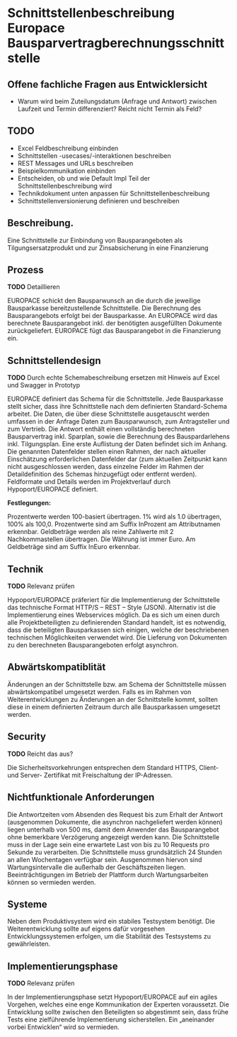 

# Schnittstellenbeschreibung Europace Bausparvertragberechnungsschnittstelle

## Offene fachliche Fragen aus Entwicklersicht

* Warum wird beim Zuteilungsdatum (Anfrage und Antwort) zwischen Laufzeit und Termin differenziert? Reicht nicht Termin als Feld?

## TODO

* Excel Feldbeschreibung einbinden
* Schnittstellen -usecases/-interaktionen beschreiben
* REST Messages und URLs beschreiben
* Beispielkommunikation einbinden
* Entscheiden, ob und wie Default Impl Teil der Schnittstellenbeschreibung wird
* Technikdokument unten anpassen für Schnittstellenbeschreibung
* Schnittstellenversionierung definieren und beschreiben

## Beschreibung.

Eine Schnittstelle zur Einbindung von Bausparangeboten als Tilgungsersatzprodukt und zur Zinsabsicherung in eine Finanzierung


## Prozess

**TODO** Detaillieren

EUROPACE schickt den Bausparwunsch an die durch die jeweilige Bausparkasse bereitzustellende Schnittstelle. Die Berechnung des Bausparangebots erfolgt bei der Bausparkasse. An EUROPACE wird das berechnete Bausparangebot inkl. der benötigten ausgefüllten Dokumente zurückgeliefert. EUROPACE fügt das Bausparangebot in die Finanzierung ein.

## Schnittstellendesign

**TODO** Durch echte Schemabeschreibung ersetzen mit Hinweis auf Excel und Swagger in Prototyp

EUROPACE definiert das Schema für die Schnittstelle. Jede Bausparkasse stellt sicher, dass ihre Schnittstelle nach dem definierten  Standard-Schema arbeitet. Die Daten, die über diese Schnittstelle ausgetauscht werden umfassen in der Anfrage Daten zum Bausparwunsch, zum Antragsteller und zum Vertrieb. Die Antwort enthält einen vollständig berechneten Bausparvertrag inkl. Sparplan, sowie die Berechnung des Bauspardarlehens inkl. Tilgungsplan. Eine erste Auflistung der Daten befindet sich im Anhang. Die genannten Datenfelder stellen einen Rahmen, der nach aktueller Einschätzung erforderlichen Datenfelder dar (zum aktuellen Zeitpunkt kann nicht ausgeschlossen werden, dass einzelne Felder im Rahmen der Detaildefinition des Schemas hinzugefügt oder entfernt werden). Feldformate und Details werden im Projektverlauf durch Hypoport/EUROPACE definiert.

**Festlegungen:**

Prozentwerte werden 100-basiert übertragen. 1% wird als 1.0 übertragen, 100% als 100,0. Prozentwerte sind am Suffix InProzent am Attributnamen erkennbar.
Geldbeträge werden als reine Zahlwerte mit 2 Nachkommastellen übertragen. Die Währung ist immer Euro. Am Geldbeträge sind am Suffix InEuro erkennbar.

## Technik

**TODO** Relevanz prüfen

Hypoport/EUROPACE präferiert für die Implementierung der Schnittstelle das technische Format HTTP/S – REST – Style (JSON). Alternativ ist die Implementierung eines Webservices möglich. Da es sich um einen durch alle Projektbeteiligten zu definierenden Standard handelt, ist es notwendig, dass die beteiligten Bausparkassen sich einigen, welche der beschriebenen technischen Möglichkeiten verwendet wird.
Die Lieferung von Dokumenten zu den berechneten Bausparangeboten erfolgt  asynchron.

## Abwärtskompatiblität

Änderungen an der Schnittstelle bzw. am Schema der Schnittstelle müssen abwärtskompatibel umgesetzt werden. Falls es im Rahmen von Weiterentwicklungen zu Änderungen an der Schnittstelle kommt, sollten diese in einem definierten Zeitraum durch alle Bausparkassen umgesetzt werden.

## Security

**TODO** Reicht das aus?

Die Sicherheitsvorkehrungen entsprechen dem Standard HTTPS, Client- und Server- Zertifikat mit Freischaltung der IP-Adressen.

## Nichtfunktionale Anforderungen
Die Antwortzeiten vom Absenden des Request bis zum Erhalt der Antwort (ausgenommen Dokumente, die asynchron nachgeliefert werden können) liegen unterhalb von 500 ms, damit dem Anwender das Bausparangebot ohne bemerkbare Verzögerung angezeigt werden kann.
Die Schnittstelle muss in der Lage sein eine erwartete Last von bis zu 10 Requests pro Sekunde zu verarbeiten. Die Schnittstelle muss grundsätzlich 24 Stunden an allen Wochentagen verfügbar sein. Ausgenommen hiervon sind Wartungsintervalle die außerhalb der Geschäftszeiten liegen.  Beeinträchtigungen im Betrieb der Plattform durch Wartungsarbeiten können so vermieden werden.

## Systeme

Neben dem Produktivsystem wird ein stabiles Testsystem benötigt. Die Weiterentwicklung sollte auf eigens dafür vorgesehen Entwicklungssystemen erfolgen, um die Stabilität des Testsystems zu gewährleisten.

## Implementierungsphase

**TODO** Relevanz prüfen

In der Implementierungsphase setzt Hypoport/EUROPACE auf ein agiles Vorgehen, welches eine enge Kommunikation der Experten voraussetzt. Die Entwicklung sollte zwischen den Beteiligten so abgestimmt sein, dass frühe Tests eine zielführende Implementierung sicherstellen. Ein „aneinander vorbei Entwicklen“ wird so vermieden.
